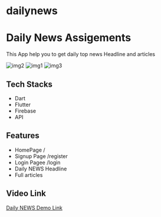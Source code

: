 # dailynews
# Daily News Assigements
This App help you to get daily top news Headline and articles

<img src="https://i.postimg.cc/ZRmLF3Xm/Screenshot-2024-03-15-at-4-37-00-PM.png" alt="img2">
<img src="https://i.postimg.cc/wxQmnMbW/Screenshot-2024-03-15-at-4-38-48-PM.png" alt="img1">
<img src="https://i.postimg.cc/wxQmnMbW/Screenshot-2024-03-15-at-4-38-48-PM.png" alt="img3">




## Tech Stacks
- Dart
- Flutter
- Firebase
- API
  

## Features
- HomePage                         /
- Signup Page                     /register 
- Login Pagee                    /login  
- Daily NEWS Headline             
- Full articles               
    
## Video Link
<a href="https://youtu.be/2M79YVR3azA">Daily NEWS Demo Link</a>

